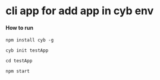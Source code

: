 # cli app for add app in cyb env


#### How to run

```
npm install cyb -g

cyb init testApp

cd testApp

npm start
```
